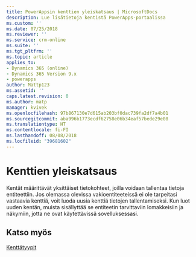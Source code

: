 ```yaml
---
title: PowerAppsin kenttien yleiskatsaus | MicrosoftDocs
description: Lue lisätietoja kentistä PowerApps-portaalissa
ms.custom: ''
ms.date: 07/25/2018
ms.reviewer: ''
ms.service: crm-online
ms.suite: ''
ms.tgt_pltfrm: ''
ms.topic: article
applies_to:
- Dynamics 365 (online)
- Dynamics 365 Version 9.x
- powerapps
author: Mattp123
ms.assetid: ''
caps.latest.revision: 0
ms.author: matp
manager: kvivek
ms.openlocfilehash: 97b867130e7d615ab203bf0dac739fa2df7a4b01
ms.sourcegitcommit: aba996b1773ecdf62758e06b34eaf57bede29e08
ms.translationtype: HT
ms.contentlocale: fi-FI
ms.lasthandoff: 08/08/2018
ms.locfileid: "39681602"
---
```

# <a name="fields-overview"></a>Kenttien yleiskatsaus

Kentät määrittävät yksittäiset tietokohteet, joilla voidaan tallentaa tietoja entiteettiin. Jos olemassa olevissa vakioentiteeteissä ei ole tarpeitasi vastaavia kenttiä, voit luoda uusia kenttiä tietojen tallentamiseksi. Kun luot uuden kentän, muista sisällyttää se entiteetin tarvittaviin lomakkeisiin ja näkymiin, jotta ne ovat käytettävissä sovelluksessasi.

## <a name="see-also"></a>Katso myös
[Kenttätyypit](types-of-fields.md)